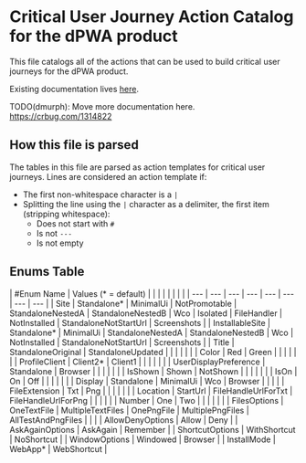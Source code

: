 # Critical User Journey Action Catalog for the dPWA product

This file catalogs all of the actions that can be used to build critical user journeys for the dPWA product.

Existing documentation lives [here](/docs/webapps/integration-testing-framework.md).

TODO(dmurph): Move more documentation here. https://crbug.com/1314822

## How this file is parsed

The tables in this file are parsed as action templates for critical user journeys. Lines are considered an action template if:
- The first non-whitespace character is a `|`
- Splitting the line using the `|` character as a delimiter, the first item (stripping whitespace):
  - Does not start with `#`
  - Is not `---`
  - Is not empty


## Enums Table

| #Enum Name | Values (* = default) |  |  |  |  |  |  |  |
| --- | --- | --- | --- | --- | --- | --- | --- |
| Site | Standalone* | MinimalUi | NotPromotable | StandaloneNestedA | StandaloneNestedB | Wco | Isolated | FileHandler | NotInstalled | StandaloneNotStartUrl | Screenshots |
| InstallableSite | Standalone* | MinimalUi | StandaloneNestedA | StandaloneNestedB | Wco | NotInstalled | StandaloneNotStartUrl | Screenshots |
| Title | StandaloneOriginal | StandaloneUpdated |  |  |  |  |  |
| Color | Red | Green |  |  |  |  |  |
| ProfileClient | Client2* | Client1 |  |  |  |  |  |
| UserDisplayPreference | Standalone | Browser |  |  |  |  |  |
| IsShown | Shown | NotShown |  |  |  |  |  |
| IsOn | On | Off |  |  |  |  |  |
| Display | Standalone | MinimalUi | Wco | Browser |  |  |  |
| FileExtension | Txt | Png |  |  |  |  |  |
| Location | StartUrl | FileHandleUrlForTxt | FileHandleUrlForPng |  |  |  |  |
| Number | One | Two |  |  |  |  |  |
| FilesOptions | OneTextFile | MultipleTextFiles | OnePngFile | MultiplePngFiles | AllTestAndPngFiles |  |  |
| AllowDenyOptions | Allow | Deny |
| AskAgainOptions | AskAgain | Remember |
| ShortcutOptions | WithShortcut | NoShortcut |
| WindowOptions | Windowed | Browser |
| InstallMode | WebApp* | WebShortcut |
